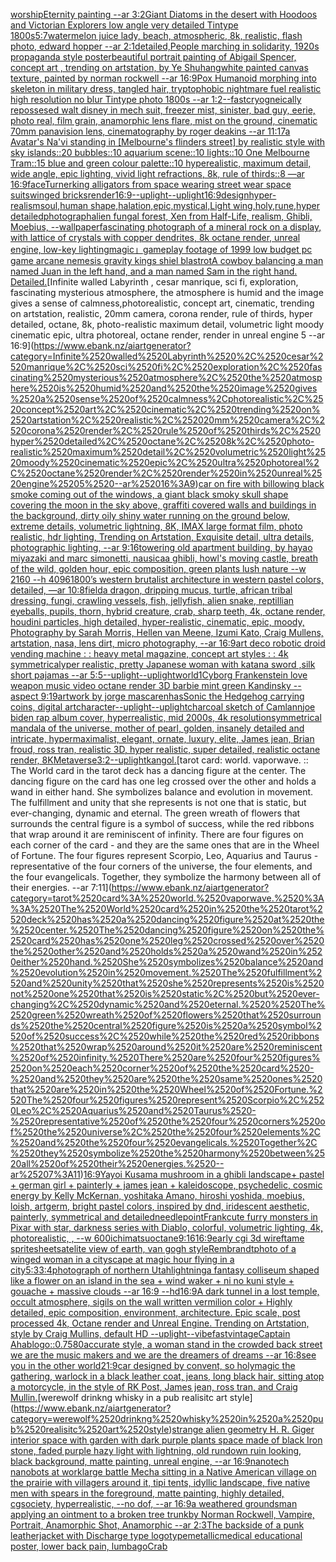 [worship](https://www.ebank.nz/aiartgenerator?category=worship)[Eternity painting --ar 3:2](https://www.ebank.nz/aiartgenerator?category=Eternity%2520painting%2520--ar%25203%3A2)[Giant Diatoms in the desert with Hoodoos and Victorian Explorers low angle very detailed Tintype 1800s](https://www.ebank.nz/aiartgenerator?category=Giant%2520Diatoms%2520in%2520the%2520desert%2520with%2520Hoodoos%2520and%2520Victorian%2520Explorers%2520low%2520angle%2520very%2520detailed%2520Tintype%25201800s)[5:7](https://www.ebank.nz/aiartgenerator?category=5%3A7)[watermelon juice lady, beach, atmospheric, 8k, realistic, flash photo, edward hopper --ar 2:1](https://www.ebank.nz/aiartgenerator?category=watermelon%2520juice%2520lady%2C%2520beach%2C%2520atmospheric%2C%25208k%2C%2520realistic%2C%2520flash%2520photo%2C%2520edward%2520hopper%2520--ar%25202%3A1)[detailed,](https://www.ebank.nz/aiartgenerator?category=detailed%2C)[People marching in solidarity, 1920s propaganda style poster](https://www.ebank.nz/aiartgenerator?category=People%2520marching%2520in%2520solidarity%2C%25201920s%2520propaganda%2520style%2520poster)[beautiful portrait painting of Abigail Spencer, concept art , trending on artstation, by Ye Shuhang](https://www.ebank.nz/aiartgenerator?category=beautiful%2520portrait%2520painting%2520of%2520Abigail%2520Spencer%2C%2520concept%2520art%2520%2C%2520trending%2520on%2520artstation%2C%2520by%2520Ye%2520Shuhang)[white painted canvas texture, painted by norman rockwell --ar 16:9](https://www.ebank.nz/aiartgenerator?category=white%2520painted%2520canvas%2520texture%2C%2520painted%2520by%2520norman%2520rockwell%2520--ar%252016%3A9)[Pox Humanoid morphing into skeleton in military dress, tangled hair, tryptophobic nightmare fuel realistic high resolution no blur Tintype photo 1800s --ar 1:2](https://www.ebank.nz/aiartgenerator?category=Pox%2520Humanoid%2520morphing%2520into%2520skeleton%2520in%2520military%2520dress%2C%2520tangled%2520hair%2C%2520tryptophobic%2520nightmare%2520fuel%2520realistic%2520high%2520resolution%2520no%2520blur%2520Tintype%2520photo%25201800s%2520--ar%25201%3A2)[--fast](https://www.ebank.nz/aiartgenerator?category=--fast)[cryogneically repossesed walt disney in mech suit, freezer mist, sinister, bad guy, eerie, photo real, film grain, anamorphic lens flare, mist on the ground, cinematic 70mm panavision lens, cinematography by roger deakins --ar 11:17](https://www.ebank.nz/aiartgenerator?category=cryogneically%2520repossesed%2520walt%2520disney%2520in%2520mech%2520suit%2C%2520freezer%2520mist%2C%2520sinister%2C%2520bad%2520guy%2C%2520eerie%2C%2520photo%2520real%2C%2520film%2520grain%2C%2520anamorphic%2520lens%2520flare%2C%2520mist%2520on%2520the%2520ground%2C%2520cinematic%252070mm%2520panavision%2520lens%2C%2520cinematography%2520by%2520roger%2520deakins%2520--ar%252011%3A17)[a Avatar's Na'vi standing in [Melbourne's flinders street] by realistic style with sky islands::20 bubbles::10 aquarium scene::10 lights::10 One Melbourne Tram::15 blue and green colour palette::10 hyperealistic, maximum detail, wide angle, epic lighting, vivid light refractions, 8k, rule of thirds::8 —ar 16:9](https://www.ebank.nz/aiartgenerator?category=a%2520Avatar%27s%2520Na%27vi%2520standing%2520in%2520%5BMelbourne%27s%2520flinders%2520street%5D%2520by%2520realistic%2520style%2520with%2520sky%2520islands%3A%3A20%2520bubbles%3A%3A10%2520aquarium%2520scene%3A%3A10%2520lights%3A%3A10%2520One%2520Melbourne%2520Tram%3A%3A15%2520blue%2520and%2520green%2520colour%2520palette%3A%3A10%2520hyperealistic%2C%2520maximum%2520detail%2C%2520wide%2520angle%2C%2520epic%2520lighting%2C%2520vivid%2520light%2520refractions%2C%25208k%2C%2520rule%2520of%2520thirds%3A%3A8%2520%E2%80%94ar%252016%3A9)[face](https://www.ebank.nz/aiartgenerator?category=face)[Turner](https://www.ebank.nz/aiartgenerator?category=Turner)[king alligators from space wearing street wear space suits](https://www.ebank.nz/aiartgenerator?category=king%2520alligators%2520from%2520space%2520wearing%2520street%2520wear%2520space%2520suits)[winged bricks](https://www.ebank.nz/aiartgenerator?category=winged%2520bricks)[render](https://www.ebank.nz/aiartgenerator?category=render)[16:9](https://www.ebank.nz/aiartgenerator?category=16%3A9)[--uplight](https://www.ebank.nz/aiartgenerator?category=--uplight)[--uplight](https://www.ebank.nz/aiartgenerator?category=--uplight)[16:9](https://www.ebank.nz/aiartgenerator?category=16%3A9)[design](https://www.ebank.nz/aiartgenerator?category=design)[hyper-realism](https://www.ebank.nz/aiartgenerator?category=hyper-realism)[soul,human shape,halation,epic,mystical,Light wing,holy,rune,hyper detailed](https://www.ebank.nz/aiartgenerator?category=soul%2Chuman%2520shape%2Chalation%2Cepic%2Cmystical%2CLight%2520wing%2Choly%2Crune%2Chyper%2520detailed)[photograph](https://www.ebank.nz/aiartgenerator?category=photograph)[alien fungal forest, Xen from Half-Life, realism, Ghibli, Moebius, --wallpaper](https://www.ebank.nz/aiartgenerator?category=alien%2520fungal%2520forest%2C%2520Xen%2520from%2520Half-Life%2C%2520realism%2C%2520Ghibli%2C%2520Moebius%2C%2520--wallpaper)[fascinating photograph of a mineral rock on a display, with lattice of crystals with copper dendrites, 8k octane render, unreal engine,  low-key lighting](https://www.ebank.nz/aiartgenerator?category=fascinating%2520photograph%2520of%2520a%2520mineral%2520rock%2520on%2520a%2520display%2C%2520with%2520lattice%2520of%2520crystals%2520with%2520copper%2520dendrites%2C%25208k%2520octane%2520render%2C%2520unreal%2520engine%2C%2520%2520low-key%2520lighting)[magic」](https://www.ebank.nz/aiartgenerator?category=magic%E3%80%8D)[gameplay footage of 1999 low budget pc game arcane nemesis gravity kings shiel blast](https://www.ebank.nz/aiartgenerator?category=gameplay%2520footage%2520of%25201999%2520low%2520budget%2520pc%2520game%2520arcane%2520nemesis%2520gravity%2520kings%2520shiel%2520blast)[rot](https://www.ebank.nz/aiartgenerator?category=rot)[A cowboy balancing a man named Juan in the left hand, and a man named Sam in the right hand. Detailed.](https://www.ebank.nz/aiartgenerator?category=A%2520cowboy%2520balancing%2520a%2520man%2520named%2520Juan%2520in%2520the%2520left%2520hand%2C%2520and%2520a%2520man%2520named%2520Sam%2520in%2520the%2520right%2520hand.%2520Detailed.)[Infinite walled Labyrinth , cesar manrique, sci fi, exploration, fascinating mysterious atmosphere, the atmosphere is humid and the image gives a sense of calmness,photorealistic, concept art, cinematic, trending on artstation, realistic, 20mm camera, corona render, rule of thirds, hyper detailed, octane, 8k, photo-realistic maximum detail, volumetric light moody cinematic epic, ultra photoreal, octane render, render in unreal engine 5 --ar 16:9](https://www.ebank.nz/aiartgenerator?category=Infinite%2520walled%2520Labyrinth%2520%2C%2520cesar%2520manrique%2C%2520sci%2520fi%2C%2520exploration%2C%2520fascinating%2520mysterious%2520atmosphere%2C%2520the%2520atmosphere%2520is%2520humid%2520and%2520the%2520image%2520gives%2520a%2520sense%2520of%2520calmness%2Cphotorealistic%2C%2520concept%2520art%2C%2520cinematic%2C%2520trending%2520on%2520artstation%2C%2520realistic%2C%252020mm%2520camera%2C%2520corona%2520render%2C%2520rule%2520of%2520thirds%2C%2520hyper%2520detailed%2C%2520octane%2C%25208k%2C%2520photo-realistic%2520maximum%2520detail%2C%2520volumetric%2520light%2520moody%2520cinematic%2520epic%2C%2520ultra%2520photoreal%2C%2520octane%2520render%2C%2520render%2520in%2520unreal%2520engine%25205%2520--ar%252016%3A9)[car on fire with billowing black smoke coming out of the windows, a giant black smoky skull shape covering the moon in the sky above, graffiti covered walls and buildings in the background, dirty oily shiny water running on the ground below, extreme details, volumetric lightning, 8K, IMAX large format film, photo realistic, hdr lighting, Trending on Artstation, Exquisite detail, ultra details, photographic lighting, --ar 9:16](https://www.ebank.nz/aiartgenerator?category=car%2520on%2520fire%2520with%2520billowing%2520black%2520smoke%2520coming%2520out%2520of%2520the%2520windows%2C%2520a%2520giant%2520black%2520smoky%2520skull%2520shape%2520covering%2520the%2520moon%2520in%2520the%2520sky%2520above%2C%2520graffiti%2520covered%2520walls%2520and%2520buildings%2520in%2520the%2520background%2C%2520dirty%2520oily%2520shiny%2520water%2520running%2520on%2520the%2520ground%2520below%2C%2520extreme%2520details%2C%2520volumetric%2520lightning%2C%25208K%2C%2520IMAX%2520large%2520format%2520film%2C%2520photo%2520realistic%2C%2520hdr%2520lighting%2C%2520Trending%2520on%2520Artstation%2C%2520Exquisite%2520detail%2C%2520ultra%2520details%2C%2520photographic%2520lighting%2C%2520--ar%25209%3A16)[towering old apartment building, by hayao miyazaki and marc simonetti, nausicaa ghibli, howl's moving castle, breath of the wild, golden hour, epic composition, green plants lush nature --w 2160 --h 4096](https://www.ebank.nz/aiartgenerator?category=towering%2520old%2520apartment%2520building%2C%2520by%2520hayao%2520miyazaki%2520and%2520marc%2520simonetti%2C%2520nausicaa%2520ghibli%2C%2520howl%27s%2520moving%2520castle%2C%2520breath%2520of%2520the%2520wild%2C%2520golden%2520hour%2C%2520epic%2520composition%2C%2520green%2520plants%2520lush%2520nature%2520--w%25202160%2520--h%25204096)[1800’s western brutalist architecture in western pastel colors, detailed, —ar 10:8](https://www.ebank.nz/aiartgenerator?category=1800%E2%80%99s%2520western%2520brutalist%2520architecture%2520in%2520western%2520pastel%2520colors%2C%2520detailed%2C%2520%E2%80%94ar%252010%3A8)[field](https://www.ebank.nz/aiartgenerator?category=field)[a dragon, dripping mucus, turtle, african tribal dressing, fungi, crawling vessels, fish, jellyfish, alien snake, reptillian eyeballs, pupils, thorn, hybrid creature, crab, sharp teeth, 4k, octane render, houdini particles, high detailed, hyper-realistic, cinematic, epic, moody, Photography by Sarah Morris, Hellen van Meene, Izumi Kato, Craig Mullens, artstation, nasa, lens dirt, micro photography, --ar 16:9](https://www.ebank.nz/aiartgenerator?category=a%2520dragon%2C%2520dripping%2520mucus%2C%2520turtle%2C%2520african%2520tribal%2520dressing%2C%2520fungi%2C%2520crawling%2520vessels%2C%2520fish%2C%2520jellyfish%2C%2520alien%2520snake%2C%2520reptillian%2520eyeballs%2C%2520pupils%2C%2520thorn%2C%2520hybrid%2520creature%2C%2520crab%2C%2520sharp%2520teeth%2C%25204k%2C%2520octane%2520render%2C%2520houdini%2520particles%2C%2520high%2520detailed%2C%2520hyper-realistic%2C%2520cinematic%2C%2520epic%2C%2520moody%2C%2520Photography%2520by%2520Sarah%2520Morris%2C%2520Hellen%2520van%2520Meene%2C%2520Izumi%2520Kato%2C%2520Craig%2520Mullens%2C%2520artstation%2C%2520nasa%2C%2520lens%2520dirt%2C%2520micro%2520photography%2C%2520--ar%252016%3A9)[art deco robotic droid vending machine : : heavy metal magazine, concept art styles : : 4k symmetrical](https://www.ebank.nz/aiartgenerator?category=art%2520deco%2520robotic%2520droid%2520vending%2520machine%2520%3A%2520%3A%2520heavy%2520metal%2520magazine%2C%2520concept%2520art%2520styles%2520%3A%2520%3A%25204k%2520symmetrical)[yper realistic, pretty Japanese woman with katana sword ,silk short pajamas --ar 5:5](https://www.ebank.nz/aiartgenerator?category=yper%2520realistic%2C%2520pretty%2520Japanese%2520woman%2520with%2520katana%2520sword%2520%2Csilk%2520short%2520pajamas%2520--ar%25205%3A5)[--uplight](https://www.ebank.nz/aiartgenerator?category=--uplight)[--uplight](https://www.ebank.nz/aiartgenerator?category=--uplight)[world](https://www.ebank.nz/aiartgenerator?category=world)[1](https://www.ebank.nz/aiartgenerator?category=1)[Cyborg Frankenstein love weapon music video octane render 3D barbie mint green Kandinsky --aspect 9:19](https://www.ebank.nz/aiartgenerator?category=Cyborg%2520Frankenstein%2520love%2520weapon%2520music%2520video%2520octane%2520render%25203D%2520barbie%2520mint%2520green%2520Kandinsky%2520--aspect%25209%3A19)[artwork by jorge mascarenhas](https://www.ebank.nz/aiartgenerator?category=artwork%2520by%2520jorge%2520mascarenhas)[Sonic the Hedgehog carrying coins, digital art](https://www.ebank.nz/aiartgenerator?category=Sonic%2520the%2520Hedgehog%2520carrying%2520coins%2C%2520digital%2520art)[character](https://www.ebank.nz/aiartgenerator?category=character)[--uplight](https://www.ebank.nz/aiartgenerator?category=--uplight)[--uplight](https://www.ebank.nz/aiartgenerator?category=--uplight)[charcoal sketch of Camlann](https://www.ebank.nz/aiartgenerator?category=charcoal%2520sketch%2520of%2520Camlann)[joe biden rap album cover, hyperrealistic, mid 2000s, 4k resolution](https://www.ebank.nz/aiartgenerator?category=joe%2520biden%2520rap%2520album%2520cover%2C%2520hyperrealistic%2C%2520mid%25202000s%2C%25204k%2520resolution)[symmetrical mandala of the universe, mother of pearl, golden, insanely detailed and intricate, hypermaximalist, elegant, ornate, luxury, elite, James jean, Brian froud, ross tran, realistic 3D, hyper realistic, super detailed, realistic octane render, 8K](https://www.ebank.nz/aiartgenerator?category=symmetrical%2520mandala%2520of%2520the%2520universe%2C%2520mother%2520of%2520pearl%2C%2520golden%2C%2520insanely%2520detailed%2520and%2520intricate%2C%2520hypermaximalist%2C%2520elegant%2C%2520ornate%2C%2520luxury%2C%2520elite%2C%2520James%2520jean%2C%2520Brian%2520froud%2C%2520ross%2520tran%2C%2520realistic%25203D%2C%2520hyper%2520realistic%2C%2520super%2520detailed%2C%2520realistic%2520octane%2520render%2C%25208K)[Metaverse](https://www.ebank.nz/aiartgenerator?category=Metaverse)[3:2](https://www.ebank.nz/aiartgenerator?category=3%3A2)[--uplight](https://www.ebank.nz/aiartgenerator?category=--uplight)[kangol.](https://www.ebank.nz/aiartgenerator?category=kangol.)[tarot card: world. vaporwave. :: The World card in the tarot deck has a dancing figure at the center. The dancing figure on the card has one leg crossed over the other and holds a wand in either hand. She symbolizes balance and evolution in movement. The fulfillment and unity that she represents is not one that is static, but ever-changing, dynamic and eternal.  The green wreath of flowers that surrounds the central figure is a symbol of success, while the red ribbons that wrap around it are reminiscent of infinity. There are four figures on each corner of the card - and they are the same ones that are in the Wheel of Fortune. The four figures represent Scorpio, Leo, Aquarius and Taurus - representative of the four corners of the universe, the four elements, and the four evangelicals. Together, they symbolize the harmony between all of their energies. --ar 7:11](https://www.ebank.nz/aiartgenerator?category=tarot%2520card%3A%2520world.%2520vaporwave.%2520%3A%3A%2520The%2520World%2520card%2520in%2520the%2520tarot%2520deck%2520has%2520a%2520dancing%2520figure%2520at%2520the%2520center.%2520The%2520dancing%2520figure%2520on%2520the%2520card%2520has%2520one%2520leg%2520crossed%2520over%2520the%2520other%2520and%2520holds%2520a%2520wand%2520in%2520either%2520hand.%2520She%2520symbolizes%2520balance%2520and%2520evolution%2520in%2520movement.%2520The%2520fulfillment%2520and%2520unity%2520that%2520she%2520represents%2520is%2520not%2520one%2520that%2520is%2520static%2C%2520but%2520ever-changing%2C%2520dynamic%2520and%2520eternal.%2520%2520The%2520green%2520wreath%2520of%2520flowers%2520that%2520surrounds%2520the%2520central%2520figure%2520is%2520a%2520symbol%2520of%2520success%2C%2520while%2520the%2520red%2520ribbons%2520that%2520wrap%2520around%2520it%2520are%2520reminiscent%2520of%2520infinity.%2520There%2520are%2520four%2520figures%2520on%2520each%2520corner%2520of%2520the%2520card%2520-%2520and%2520they%2520are%2520the%2520same%2520ones%2520that%2520are%2520in%2520the%2520Wheel%2520of%2520Fortune.%2520The%2520four%2520figures%2520represent%2520Scorpio%2C%2520Leo%2C%2520Aquarius%2520and%2520Taurus%2520-%2520representative%2520of%2520the%2520four%2520corners%2520of%2520the%2520universe%2C%2520the%2520four%2520elements%2C%2520and%2520the%2520four%2520evangelicals.%2520Together%2C%2520they%2520symbolize%2520the%2520harmony%2520between%2520all%2520of%2520their%2520energies.%2520--ar%25207%3A11)[16:9](https://www.ebank.nz/aiartgenerator?category=16%3A9)[Yayoi Kusama mushroom in a ghibli landscape](https://www.ebank.nz/aiartgenerator?category=Yayoi%2520Kusama%2520mushroom%2520in%2520a%2520ghibli%2520landscape)[+ pastel + german girl + painterly + james jean + kaleidoscope, psychedelic, cosmic energy by Kelly McKernan, yoshitaka Amano, hiroshi yoshida, moebius, loish, artgerm, bright pastel colors, inspired by dnd, iridescent aesthetic, painterly, symmetrical and detailed](https://www.ebank.nz/aiartgenerator?category=%2B%2520pastel%2520%2B%2520german%2520girl%2520%2B%2520painterly%2520%2B%2520james%2520jean%2520%2B%2520kaleidoscope%2C%2520psychedelic%2C%2520cosmic%2520energy%2520by%2520Kelly%2520McKernan%2C%2520yoshitaka%2520Amano%2C%2520hiroshi%2520yoshida%2C%2520moebius%2C%2520loish%2C%2520artgerm%2C%2520bright%2520pastel%2520colors%2C%2520inspired%2520by%2520dnd%2C%2520iridescent%2520aesthetic%2C%2520painterly%2C%2520symmetrical%2520and%2520detailed)[needlepoint](https://www.ebank.nz/aiartgenerator?category=needlepoint)[Frank](https://www.ebank.nz/aiartgenerator?category=Frank)[cute furry monsters in Pixar with star, darkness series with Diablo, colorful, volumetric lighting, 4k, photorealistic, , --w 600](https://www.ebank.nz/aiartgenerator?category=cute%2520furry%2520monsters%2520in%2520Pixar%2520with%2520star%2C%2520darkness%2520series%2520with%2520Diablo%2C%2520colorful%2C%2520volumetric%2520lighting%2C%25204k%2C%2520photorealistic%2C%2520%2C%2520--w%2520600)[ichimatsu](https://www.ebank.nz/aiartgenerator?category=ichimatsu)[octane](https://www.ebank.nz/aiartgenerator?category=octane)[9:16](https://www.ebank.nz/aiartgenerator?category=9%3A16)[16:9](https://www.ebank.nz/aiartgenerator?category=16%3A9)[early cgi 3d wireftame spritesheet](https://www.ebank.nz/aiartgenerator?category=early%2520cgi%25203d%2520wireftame%2520spritesheet)[satelite view of earth, van gogh style](https://www.ebank.nz/aiartgenerator?category=satelite%2520view%2520of%2520earth%2C%2520van%2520gogh%2520style)[Rembrandt](https://www.ebank.nz/aiartgenerator?category=Rembrandt)[photo of a winged woman in a cityscape at magic hour flying in a city](https://www.ebank.nz/aiartgenerator?category=photo%2520of%2520a%2520winged%2520woman%2520in%2520a%2520cityscape%2520at%2520magic%2520hour%2520flying%2520in%2520a%2520city)[5:3](https://www.ebank.nz/aiartgenerator?category=5%3A3)[3:4](https://www.ebank.nz/aiartgenerator?category=3%3A4)[photograph of northern Utah](https://www.ebank.nz/aiartgenerator?category=photograph%2520of%2520northern%2520Utah)[lightning](https://www.ebank.nz/aiartgenerator?category=lightning)[a fantasy colliseum shaped like a flower on an island in the sea + wind waker + ni no kuni style + gouache + massive clouds --ar 16:9 --hd](https://www.ebank.nz/aiartgenerator?category=a%2520fantasy%2520colliseum%2520shaped%2520like%2520a%2520flower%2520on%2520an%2520island%2520in%2520the%2520sea%2520%2B%2520wind%2520waker%2520%2B%2520ni%2520no%2520kuni%2520style%2520%2B%2520gouache%2520%2B%2520massive%2520clouds%2520--ar%252016%3A9%2520--hd)[16:9](https://www.ebank.nz/aiartgenerator?category=16%3A9)[A dark tunnel in a lost temple, occult atmosphere, sigils on the wall written vermilion color + Highly detailed, epic composition, environment, architecture. Epic scale, post processed 4k, Octane render and Unreal Engine. Trending on Artstation, style by Craig Mullins, default HD --uplight](https://www.ebank.nz/aiartgenerator?category=A%2520dark%2520tunnel%2520in%2520a%2520lost%2520temple%2C%2520occult%2520atmosphere%2C%2520sigils%2520on%2520the%2520wall%2520written%2520vermilion%2520color%2520%2B%2520Highly%2520detailed%2C%2520epic%2520composition%2C%2520environment%2C%2520architecture.%2520Epic%2520scale%2C%2520post%2520processed%25204k%2C%2520Octane%2520render%2520and%2520Unreal%2520Engine.%2520Trending%2520on%2520Artstation%2C%2520style%2520by%2520Craig%2520Mullins%2C%2520default%2520HD%2520--uplight)[--vibefast](https://www.ebank.nz/aiartgenerator?category=--vibefast)[vintage](https://www.ebank.nz/aiartgenerator?category=vintage)[Captain Ahab](https://www.ebank.nz/aiartgenerator?category=Captain%2520Ahab)[logo](https://www.ebank.nz/aiartgenerator?category=logo)[::0.75](https://www.ebank.nz/aiartgenerator?category=%3A%3A0.75)[80](https://www.ebank.nz/aiartgenerator?category=80)[accurate style, a woman stand in the crowded back street we are the music makers and we are the dreamers of dreams --ar 16:8](https://www.ebank.nz/aiartgenerator?category=accurate%2520style%2C%2520a%2520woman%2520stand%2520in%2520the%2520crowded%2520back%2520street%2520we%2520are%2520the%2520music%2520makers%2520and%2520we%2520are%2520the%2520dreamers%2520of%2520dreams%2520--ar%252016%3A8)[see you in the other world](https://www.ebank.nz/aiartgenerator?category=see%2520you%2520in%2520the%2520other%2520world)[21:9](https://www.ebank.nz/aiartgenerator?category=21%3A9)[car designed by convent, so holy](https://www.ebank.nz/aiartgenerator?category=car%2520designed%2520by%2520convent%2C%2520so%2520holy)[magic the gathering, warlock in a black leather coat, jeans, long black hair, sitting atop a motorcycle, in the style of RK Post, James jean, ross tran, and Craig Mullin.](https://www.ebank.nz/aiartgenerator?category=magic%2520the%2520gathering%2C%2520warlock%2520in%2520a%2520black%2520leather%2520coat%2C%2520jeans%2C%2520long%2520black%2520hair%2C%2520sitting%2520atop%2520a%2520motorcycle%2C%2520in%2520the%2520style%2520of%2520RK%2520Post%2C%2520James%2520jean%2C%2520ross%2520tran%2C%2520and%2520Craig%2520Mullin.)[werewolf drinkng whisky in a pub realisitc art style](https://www.ebank.nz/aiartgenerator?category=werewolf%2520drinkng%2520whisky%2520in%2520a%2520pub%2520realisitc%2520art%2520style)[strange alien geometry H. R. Giger interior space with garden with dark purple plants space made of black Iron stone, faded purple hazy light with lightning, old rundown ruin looking, black background, matte painting, unreal engine, --ar 16:9](https://www.ebank.nz/aiartgenerator?category=strange%2520alien%2520geometry%2520H.%2520R.%2520Giger%2520interior%2520space%2520with%2520garden%2520with%2520dark%2520purple%2520plants%2520space%2520made%2520of%2520black%2520Iron%2520stone%2C%2520faded%2520purple%2520hazy%2520light%2520with%2520lightning%2C%2520old%2520rundown%2520ruin%2520looking%2C%2520black%2520background%2C%2520matte%2520painting%2C%2520unreal%2520engine%2C%2520--ar%252016%3A9)[nanotech nanobots at work](https://www.ebank.nz/aiartgenerator?category=nanotech%2520nanobots%2520at%2520work)[large battle Mecha sitting in a Native American village on the prairie with villagers around it, tipi tents, idyllic landscape, five native men with spears in the foreground, matte painting, highly detailed, cgsociety, hyperrealistic, --no dof, --ar 16:9](https://www.ebank.nz/aiartgenerator?category=large%2520battle%2520Mecha%2520sitting%2520in%2520a%2520Native%2520American%2520village%2520on%2520the%2520prairie%2520with%2520villagers%2520around%2520it%2C%2520tipi%2520tents%2C%2520idyllic%2520landscape%2C%2520five%2520native%2520men%2520with%2520spears%2520in%2520the%2520foreground%2C%2520matte%2520painting%2C%2520highly%2520detailed%2C%2520cgsociety%2C%2520hyperrealistic%2C%2520--no%2520dof%2C%2520--ar%252016%3A9)[a weathered groundsman applying an ointment to a broken tree trunk](https://www.ebank.nz/aiartgenerator?category=a%2520weathered%2520groundsman%2520applying%2520an%2520ointment%2520to%2520a%2520broken%2520tree%2520trunk)[by Norman Rockwell, Vampire, Portrait, Anamorphic Shot, Anamorphic --ar 2:3](https://www.ebank.nz/aiartgenerator?category=by%2520Norman%2520Rockwell%2C%2520Vampire%2C%2520Portrait%2C%2520Anamorphic%2520Shot%2C%2520Anamorphic%2520--ar%25202%3A3)[The backside of a punk leatherjacket with Discharge type logotype](https://www.ebank.nz/aiartgenerator?category=The%2520backside%2520of%2520a%2520punk%2520leatherjacket%2520with%2520Discharge%2520type%2520logotype)[metallic](https://www.ebank.nz/aiartgenerator?category=metallic)[medical educational poster, lower back pain, lumbago](https://www.ebank.nz/aiartgenerator?category=medical%2520educational%2520poster%2C%2520lower%2520back%2520pain%2C%2520lumbago)[Crab](https://www.ebank.nz/aiartgenerator?category=Crab)